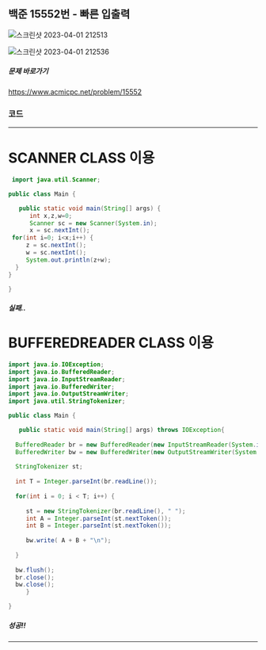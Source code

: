 

## 백준 15552번 - 빠른 입출력

![스크린샷 2023-04-01 212513](https://user-images.githubusercontent.com/113771563/229288588-9c0aa6db-ecf6-40fe-8868-e0d4b8570cfc.png)



![스크린샷 2023-04-01 212536](https://user-images.githubusercontent.com/113771563/229288577-bdaf7839-dd92-46bb-9fcf-1a17b82eea33.png)





##### 문제 바로가기

https://www.acmicpc.net/problem/15552



### 코드

---







# SCANNER CLASS 이용



```java
 import java.util.Scanner;

public class Main {

   public static void main(String[] args) {
      int x,z,w=0;
      Scanner sc = new Scanner(System.in);
      x = sc.nextInt();
 for(int i=0; i<x;i++) {
     z = sc.nextInt();
     w = sc.nextInt();
     System.out.println(z+w);
  }
}

}
```

##### 실패..



# BUFFEREDREADER CLASS 이용


```java
import java.io.IOException;
import java.io.BufferedReader;
import java.io.InputStreamReader;
import java.io.BufferedWriter;
import java.io.OutputStreamWriter;
import java.util.StringTokenizer;

public class Main {

   public static void main(String[] args) throws IOException{
       
  BufferedReader br = new BufferedReader(new InputStreamReader(System.in));
  BufferedWriter bw = new BufferedWriter(new OutputStreamWriter(System.out));
  
  StringTokenizer st;
  
  int T = Integer.parseInt(br.readLine());
  
  for(int i = 0; i < T; i++) {
     
     st = new StringTokenizer(br.readLine(), " ");
     int A = Integer.parseInt(st.nextToken());
     int B = Integer.parseInt(st.nextToken());
     
     bw.write( A + B + "\n");
  
  }
  
  bw.flush();
  br.close();
  bw.close();
     }

}
```

##### 성공!!

---









